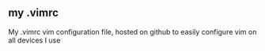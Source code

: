 ## my .vimrc

My .vimrc vim configuration file, hosted on github to easily configure vim on all devices I use
